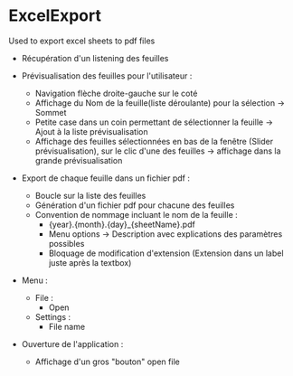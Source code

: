 # ExcelExport
Used to export excel sheets to pdf files

- Récupération d'un listening des feuilles

- Prévisualisation des feuilles pour l'utilisateur :
	- Navigation flèche droite-gauche sur le coté
	- Affichage du Nom de la feuille(liste déroulante) pour la sélection -> Sommet
	- Petite case dans un coin permettant de sélectionner la feuille -> Ajout à la liste prévisualisation
	- Affichage des feuilles sélectionnées en bas de la fenêtre (Slider prévisualisation), sur le clic d'une des feuilles -> affichage dans la grande prévisualisation

- Export de chaque feuille dans un fichier pdf :
	- Boucle sur la liste des feuilles
	- Génération d'un fichier pdf pour chacune des feuilles
	- Convention de nommage incluant le nom de la feuille : 
		- {year}.{month}.{day}_{sheetName}.pdf
		- Menu options -> Description avec explications des paramètres possibles
		- Bloquage de modification d'extension (Extension dans un label juste après la textbox)


- Menu :
	- File :
		- Open
	- Settings :
		- File name

- Ouverture de l'application :
	- Affichage d'un gros "bouton" open file
